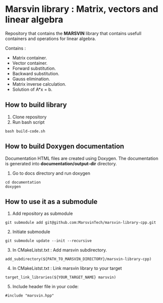 # Marsvin library : Matrix, vectors and linear algebra

Repository that contains the **MARSVIN** library that contains usefull containers and operations for linear algebra.

Contains :

* Matrix container.
* Vector container.
* Forward substitution.
* Backward substitution.
* Gauss elimination.
* Matrix inverse calculation.
* Solution of A\*x = b.

## How to build library

1. Clone repository
2. Run bash script
```
bash build-code.sh
```

## How to build Doxygen documentation

Documentation HTML files are created using Doxygen.
The documentation is generated into **documentation/output-dir** directory.

1. Go to docs directory and run doxygen

```
cd documentation
doxygen
```

## How to use it as a submodule

1. Add repository as submodule

```
git submodule add git@github.com:MarsvinTech/marsvin-library-cpp.git
```

2. Initiate submodule
```
git submodule update --init --recursive
```

3. In CMakeListst.txt : Add marsvin subdirectory.
```
add_subdirectory(${PATH_TO_MARSVIN_DIRECTORY}/marsvin-library-cpp)
```

4. In CMakeListst.txt : Link marsvin library to your target
```
target_link_libraries(${YOUR_TARGET_NAME} marsvin)
```

5. Include header file in your code:
```
#include "marsvin.hpp"
```


